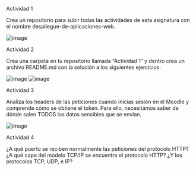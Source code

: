 Actividad 1

Crea un repositorio para subir todas las actividades de esta asignatura con el
nombre despliegue-de-aplicaciones-web.


![image](https://github.com/StefanoNegroni/despliegue-de-aplicaciones-web/assets/144775884/01ccdf68-b73d-402c-a5ae-576b73473de6)


Actividad 2

Crea una carpeta en tu repositorio llamada “Actividad 1” y dentro crea un archivo
README.md con la solución a los siguientes ejercicios.

![image](https://github.com/StefanoNegroni/despliegue-de-aplicaciones-web/assets/144775884/858ae90b-fb6b-4a48-b5eb-45dbfea9d79b)
![image](https://github.com/StefanoNegroni/despliegue-de-aplicaciones-web/assets/144775884/7823023e-3709-4282-8e2e-13885b1e2ca1)


Actividad 3

Analiza los headers de las peticiones cuando inicias sesión en el Moodle y comprende
cómo se obtiene el token. Para ello, necesitamos saber de dónde salen TODOS los
datos sensibles que se envían.

![image](https://github.com/StefanoNegroni/despliegue-de-aplicaciones-web/assets/144775884/ab3da197-cce9-485b-9ade-275e196ca725)


Actividad 4

¿A qué puerto se reciben normalmente las peticiones del protocolo HTTP? ¿A qué
capa del modelo TCP/IP se encuentra el protocolo HTTP? ¿Y los protocolos TCP,
UDP, e IP?

